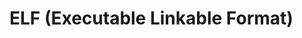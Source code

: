 # ELF (Executable Linkable Format)

<!-- TODO: Write a nice abstract -->

<!-- TODO: Explain the different eBPF related ELF sections -->
